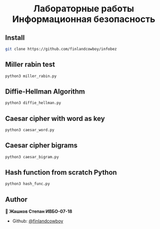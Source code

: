 <h1 align="center">Лабораторные работы Информационная безопасность </h1>
<p>
</p>


## Install

```sh
git clone https://github.com/finlandcowboy/infobez
```

## Miller rabin test

```sh
python3 miller_rabin.py
```

## Diffie-Hellman Algorithm

```sh
python3 diffie_hellman.py
```

## Caesar cipher with word as key

```sh
python3 caesar_word.py
```

## Caesar cipher bigrams

```sh
python3 caesar_bigram.py
```

## Hash function from scratch Python

```sh
python3 hash_func.py
```


## Author

👤 **Жашков Степан ИВБО-07-18**

* Github: [@finlandcowboy](https://github.com/finlandcowboy)